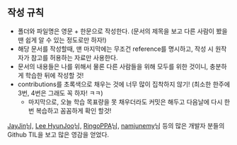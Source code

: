 ## 작성 규칙

* 폴더와 파일명은 영문 + 한문으로 작성한다. (문서의 제목을 보고 다른 사람이 봤을땐 쉽게 알 수 있는 정도로만 하자!)
* 해당 문서를 작성할때, 맨 마지막에는 무조건 reference를 명시하고, 작성 시 원작자가 참고를 허용하는 자료만 사용한다.
* 문서의 내용들은 나를 위해서 물론 다른 사람들을 위해 모두를 위한 것이니, 충분하게 학습한 뒤에 작성할 것!
* contributions를 초록색으로 채우는 것에 너무 많이 집착하지 않기! (최소한 한주에 3번, 4번은 그래도 꼭 하자! ㅋㅋ)
  - 마지막으로, 오늘 학습 목표량을 못 채우더라도 커밋은 해두고 다음날에 다시 한번 복습하고 꼼꼼하게 확인 할것!

[JayJin](https://github.com/milooy)님, [Lee HyunJoo](https://wayhome25.github.io/)님, [RingoPPA](https://github.com/ksu3101)님, [namjunemy](https://github.com/namjunemy)님 등의 많은 개발자 분들의 Github TIL을 보고 많은 영감을 얻었다.
